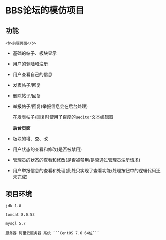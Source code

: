 BBS论坛的模仿项目
=================

## 功能

	<b>前端页面</b>

* 基础的帖子、板块显示
* 用户的登陆和注册
* 用户查看自己的信息
* 发表帖子/回复
* 删除帖子/回复
* 举报帖子/回复(举报信息会在后台处理)

	在发表帖子/回复时使用了百度的```ueditor```文本编辑器

	<b>后台页面</b>

* 板块的增、查、改
* 用户状态的查看和修改(是否被禁用)
* 管理员的状态的查看和修改(是否被禁用/是否通过管理员注册请求)
* 用户举报信息的查看和处理(此处只实现了查看功能/处理按钮中的逻辑代码还未完成)

## 项目环境

	jdk 1.8
	
	tomcat 8.0.53
	
	mysql 5.7
	
	服务器 阿里云服务器 系统 ```CentOS 7.6 64位```